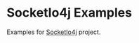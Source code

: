 SocketIo4j Examples
=======================

Examples for [SocketIo4j](https://github.com/socketIo4Netty/socketIo4Netty) project.

